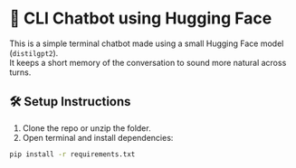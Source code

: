 # 🤖 CLI Chatbot using Hugging Face

This is a simple terminal chatbot made using a small Hugging Face model (`distilgpt2`).  
It keeps a short memory of the conversation to sound more natural across turns.

## 🛠️ Setup Instructions

1. Clone the repo or unzip the folder.
2. Open terminal and install dependencies:

```bash
pip install -r requirements.txt
